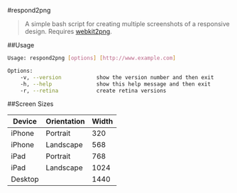 #respond2png

> A simple bash script for creating multiple screenshots of a responsive design. Requires [webkit2png](https://github.com/paulhammond/webkit2png/).

##Usage

```bash
Usage: respond2png [options] [http://www.example.com]

Options:
    -v, --version           show the version number and then exit
    -h, --help              show this help message and then exit
    -r, --retina            create retina versions
```

##Screen Sizes

| Device | Orientation | Width |
| ------ | ----------- | ---- |
| iPhone | Portrait | 320 |
| iPhone | Landscape | 568 |
| iPad | Portrait | 768 |
| iPad | Landscape | 1024 |
| Desktop |  | 1440 |
